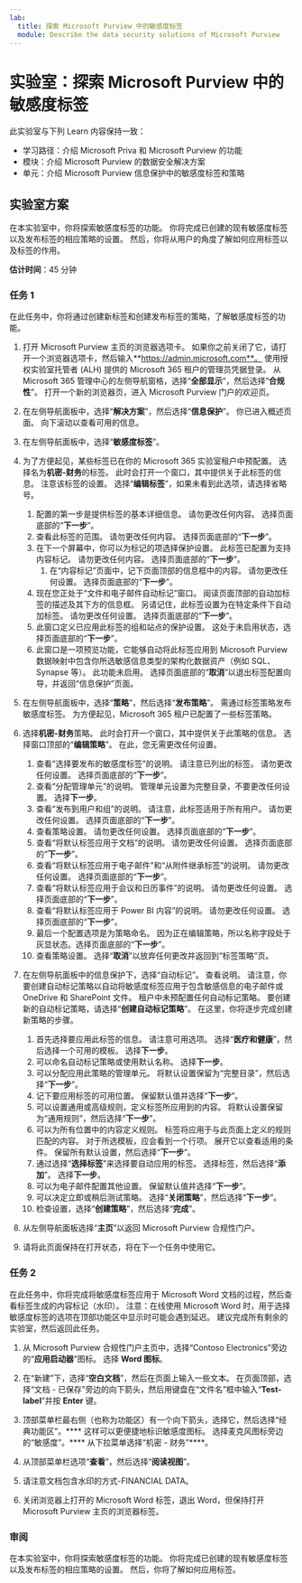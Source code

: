 ```yaml
---
lab:
  title: 探索 Microsoft Purview 中的敏感度标签
  module: Describe the data security solutions of Microsoft Purview
---
```


# 实验室：探索 Microsoft Purview 中的敏感度标签

此实验室与下列 Learn 内容保持一致：

- 学习路径：介绍 Microsoft Priva 和 Microsoft Purview 的功能
- 模块：介绍 Microsoft Purview 的数据安全解决方案
- 单元：介绍 Microsoft Purview 信息保护中的敏感度标签和策略

## 实验室方案

在本实验室中，你将探索敏感度标签的功能。  你将完成已创建的现有敏感度标签以及发布标签的相应策略的设置。   然后，你将从用户的角度了解如何应用标签以及标签的作用。

**估计时间**：45 分钟

### 任务 1

在此任务中，你将通过创建新标签和创建发布标签的策略，了解敏感度标签的功能。

1. 打开 Microsoft Purview 主页的浏览器选项卡。  如果你之前关闭了它，请打开一个浏览器选项卡，然后输入**https://admin.microsoft.com**。 使用授权实验室托管者 (ALH) 提供的 Microsoft 365 租户的管理员凭据登录。 从 Microsoft 365 管理中心的左侧导航窗格，选择“**全部显示**”，然后选择“**合规性**”。  打开一个新的浏览器页，进入 Microsoft Purview 门户的欢迎页。

1. 在左侧导航面板中，选择“**解决方案**”，然后选择“**信息保护**”。  你已进入概述页面。 向下滚动以查看可用的信息。

1. 在左侧导航面板中，选择“**敏感度标签**”。

1. 为了方便起见，某些标签已在你的 Microsoft 365 实验室租户中预配置。 选择名为**机密-财务**的标签。  此时会打开一个窗口，其中提供关于此标签的信息。  注意该标签的设置。  选择“**编辑标签**”，如果未看到此选项，请选择省略号。
    1. 配置的第一步是提供标签的基本详细信息。  请勿更改任何内容。  选择页面底部的“**下一步**”。
    1. 查看此标签的范围。 请勿更改任何内容。  选择页面底部的“**下一步**”。
    1. 在下一个屏幕中，你可以为标记的项选择保护设置。 此标签已配置为支持内容标记。 请勿更改任何内容。  选择页面底部的“**下一步**”。
        1. 在“内容标记”页面中，记下页面顶部的信息框中的内容。  请勿更改任何设置。  选择页面底部的“**下一步**”。
    1. 现在您正处于“文件和电子邮件自动标记”窗口。  阅读页面顶部的自动加标签的描述及其下方的信息框。  另请记住，此标签设置为在特定条件下自动加标签。 请勿更改任何设置。  选择页面底部的“**下一步**”。
    1. 此窗口定义已应用此标签的组和站点的保护设置。 这处于未启用状态，选择页面底部的“**下一步**”。
    1. 此窗口是一项预览功能，它能够自动将此标签应用到 Microsoft Purview 数据映射中包含你所选敏感信息类型的架构化数据资产（例如 SQL、Synapse 等）。  此功能未启用。 选择页面底部的“**取消**”以退出标签配置向导，并返回“信息保护”页面。

1. 在左侧导航面板中，选择“**策略**”，然后选择“**发布策略**”。  需通过标签策略发布敏感度标签。  为方便起见，Microsoft 365 租户已配置了一些标签策略。

1. 选择**机密-财务**策略。  此时会打开一个窗口，其中提供关于此策略的信息。 选择窗口顶部的“**编辑策略**”。  在此，您无需更改任何设置。
    1. 查看“选择要发布的敏感度标签”的说明。  请注意已列出的标签。  请勿更改任何设置。  选择页面底部的“**下一步**”。
    1. 查看“分配管理单元”的说明。 管理单元设置为完整目录，不要更改任何设置。 选择**下一步**。  
    1. 查看“发布到用户和组”的说明。  请注意，此标签适用于所有用户。  请勿更改任何设置。  选择页面底部的“**下一步**”。
    1. 查看策略设置。 请勿更改任何设置。  选择页面底部的“**下一步**”。
    1. 查看“将默认标签应用于文档”的说明。 请勿更改任何设置。  选择页面底部的“**下一步**”。
    1. 查看“将默认标签应用于电子邮件”和“从附件继承标签”的说明。 请勿更改任何设置。  选择页面底部的“**下一步**”。
    1. 查看“将默认标签应用于会议和日历事件”的说明。 请勿更改任何设置。  选择页面底部的“**下一步**”。
    1. 查看“将默认标签应用于 Power BI 内容”的说明。 请勿更改任何设置。  选择页面底部的“**下一步**”。
    1. 最后一个配置选项是为策略命名。  因为正在编辑策略，所以名称字段处于灰显状态。选择页面底部的“**下一步**”。
    1. 查看策略设置。 选择“**取消**”以放弃任何更改并返回到“标签策略”页。

1. 在左侧导航面板中的信息保护下，选择“自动标记”。 查看说明。 请注意，你要创建自动标记策略以自动将敏感度标签应用于包含敏感信息的电子邮件或 OneDrive 和 SharePoint 文件。 租户中未预配置任何自动标记策略。 要创建新的自动标记策略，请选择“**创建自动标记策略**”。  在这里，你将逐步完成创建新策略的步骤。
    1. 首先选择要应用此标签的信息。  请注意可用选项。  选择“**医疗和健康**”，然后选择一个可用的模板。  选择**下一步**。
    1. 可以命名自动标记策略或使用默认名称。  选择**下一步**。
    1. 可以分配应用此策略的管理单元。  将默认设置保留为“完整目录”，然后选择“**下一步**”。
    1. 记下要应用标签的可用位置。  保留默认值并选择“**下一步**”。
    1. 可以设置通用或高级规则，定义标签所应用到的内容。  将默认设置保留为“通用规则”，然后选择“**下一步**”。
    1. 可以为所有位置中的内容定义规则。  标签将应用于与此页面上定义的规则匹配的内容。  对于所选模板，应会看到一个行项。 展开它以查看适用的条件。  保留所有默认设置，然后选择“**下一步**”。
    1. 通过选择“**选择标签**”来选择要自动应用的标签。  选择标签，然后选择“**添加**”。 选择**下一步**。
    1. 可以为电子邮件配置其他设置。 保留默认值并选择“**下一步**”。
    1. 可以决定立即或稍后测试策略。  选择“**关闭策略**”，然后选择“**下一步**”。
    1. 检查设置，选择“**创建策略**”，然后选择“**完成**”。

1. 从左侧导航面板选择“**主页**”以返回 Microsoft Purview 合规性门户。

1. 请将此页面保持在打开状态，将在下一个任务中使用它。

### 任务 2

在此任务中，你将完成将敏感度标签应用于 Microsoft Word 文档的过程，然后查看标签生成的内容标记（水印）。 注意：在线使用 Microsoft Word 时，用于选择敏感度标签的选项在顶部功能区中显示时可能会遇到延迟。  建议完成所有剩余的实验室，然后返回此任务。

1. 从 Microsoft Purview 合规性门户主页中，选择“Contoso Electronics”旁边的“**应用启动器**”图标。 选择 **Word 图标**。  

1. 在“新建”下，选择“**空白文档**”，然后在页面上输入一些文本。  在页面顶部，选择“文档 - 已保存”旁边的向下箭头，然后用键盘在“文件名”框中输入“**Test-label**”并按 **Enter** 键。

1. 顶部菜单栏最右侧（也称为功能区）有一个向下箭头，选择它，然后选择“经典功能区”。****  这样可以更便捷地标识敏感度图标。 选择麦克风图标旁边的“敏感度”。**** 从下拉菜单选择“机密 - 财务”****。  

1. 从顶部菜单栏选项“**查看**”，然后选择“**阅读视图**”。

1. 请注意文档包含水印的方式-FINANCIAL DATA。  

1. 关闭浏览器上打开的 Microsoft Word 标签，退出 Word，但保持打开 Microsoft Purview 主页的浏览器标签。

### 审阅

在本实验室中，你将探索敏感度标签的功能。  你将完成已创建的现有敏感度标签以及发布标签的相应策略的设置。   然后，你将了解如何应用标签。
